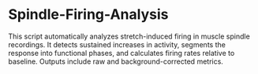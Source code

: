 # Spindle-Firing-Analysis
This script automatically analyzes stretch-induced firing in muscle spindle recordings. It detects sustained increases in activity, segments the response into functional phases, and calculates firing rates relative to baseline. Outputs include raw and background-corrected metrics.
